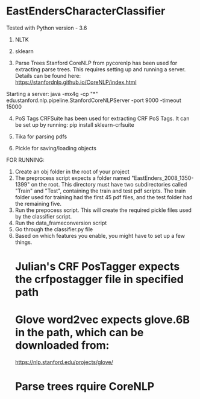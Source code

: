 # EastEndersCharacterClassifier


Tested with Python version - 3.6

1. NLTK

2. sklearn

3. Parse Trees
Stanford CoreNLP from pycorenlp has been used for extracting parse trees. 
This requires setting up and running a server. Details can be found here:
https://stanfordnlp.github.io/CoreNLP/index.html

Starting a server:
java -mx4g -cp "*" edu.stanford.nlp.pipeline.StanfordCoreNLPServer -port 9000 -timeout 15000

4. PoS Tags
CRFSuite has been used for extracting CRF PoS Tags. It can be set up by running:
pip install sklearn-crfsuite

5. Tika for parsing pdfs

6. Pickle for saving/loading objects

FOR RUNNING:
1. Create an obj folder in the root of your project
2. The preprocess script expects a folder named "EastEnders_2008_1350-1399" on the
   root. This directory must have two subdirectories called "Train" and "Test", 
   containing the train and test pdf scripts. The train folder used for training had 
   the first 45 pdf files, and the test folder had the remaining five.
3. Run the prepocess script. This will create the required pickle files used by 
   the classifier script.
4. Run the data_frameconversion script 
5. Go through the classifier.py file
6. Based on which features you enable, you might have to set up a few things.
	# Julian's CRF PosTagger expects the crfpostagger file in specified path
	# Glove word2vec expects glove.6B in the path, which can be downloaded from:
	https://nlp.stanford.edu/projects/glove/
	# Parse trees rquire CoreNLP